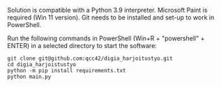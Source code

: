 Solution is compatible with a Python 3.9 interpreter. Microsoft Paint is required (Win 11 version). Git needs to be installed and set-up to work in PowerShell.

Run the following commands in PowerShell (Win+R + "powershell" + ENTER) in a selected directory to start the software:

```
git clone git@github.com:qcc42/digia_harjoitustyo.git
cd digia_harjoistustyo
python -m pip install requirements.txt
python main.py
```
